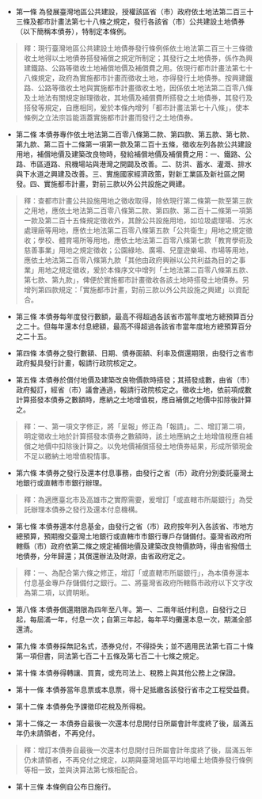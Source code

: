 * 第一條 為發展臺灣地區公共建設，授權該區省（市）政府依土地法第二百三十三條及都市計畫法第七十八條之規定，發行各該省（市）公共建設土地債券（以下簡稱本債券），特制定本條例。

> 釋：現行臺灣地區公共建設土地債券發行條例係依土地法第二百三十三條徵收土地得以土地債券搭發補償之規定所制定；其發行之土地債券，係作為興建鐵路、公路等徵收土地補償地價及補償費之用。依現行都市計畫法第七十八條規定，政府為實施都市計畫而徵收土地，亦得發行土地債券。按興建鐵路、公路等徵收土地與實施都市計畫徵收土地，因係依土地法第二百零八條及土地法有關規定辦理徵收，其地價及補償費所搭發之土地債券，其發行及搭發等規定，自應相同，爰於本條內增列「都市計畫法第七十八條」，使本條例之立法宗旨能涵蓋實施都市計畫而發行之土地債券。

* 第二條 本債券專作依土地法第二百零八條第二款、第四款、第五款、第七款、第九款、第二百十二條第一項第一款及第二百十五條，徵收左列各款公共建設用地，補償地價及建築改良物時，發給補償地價及補償費之用：一、鐵路、公路、市區道路、飛機場站與港灣之開闢及改善。二、防洪、蓄水、灌溉、排水與下水道之興建及改善。三、實施國家經濟政策，對新工業區及新社區之開發。四、實施都市計畫，對前三款以外公共設施之興建。

> 釋：查都市計畫公共設施用地之徵收取得，除依現行第二條第一款至第三款之用地，應依土地法第二百零八條第二款、第四款、第二百十二條第一項第一款及第二百十五條規定徵收外，其餘公共設施用地，如垃圾處理場、污水處理廠等用地，應依土地法第二百零八條第五款「公共衛生」用地之規定徵收；學校、體育場所等用地，應依土地法第二百零八條第七款「教育學術及慈善事業」用地之規定徵收；公園綠地、廣場、兒童遊樂場、市場等用地，應依土地法第二百零八條第九款「其他由政府興辦以公共利益為目的之事業」用地之規定徵收，爰於本條序文中增列「土地法第二百零八條第五款、第七款、第九款」，俾便於實施都市計畫徵收各該土地時搭發土地債券。另增列第四款規定：「實施都市計畫，對前三款以外公共設施之興建」以資配合。

* 第三條 本債券每年度發行數額，最高不得超過各該省市當年度地方總預算百分之二十。但每年還本付息總額，最高不得超過各該省市當年度地方總預算百分之二十五。

* 第四條 本債券之發行數額、日期、債券面額、利率及償還期限，由發行之省市政府擬具發行計畫，報請行政院核定之。

* 第五條 本債券於償付地價及建築改良物價款時搭發；其搭發成數，由省（市）政府擬訂，經省（市）議會通過，報請行政院核定之。徵收土地，依前項成數計算搭發本債券之數額時，應納之土地增值稅，應自補償之地價中扣除後計算之。

> 釋：一、第一項文字修正，將「呈報」修正為「報請」。二、增訂第二項，明定徵收土地於計算搭發本債券之數額時，該土地應納之土地增值稅應自補償之地價中扣除後計算之。以免地價補償搭發土地債券結果，形成所領現金不足以繳納土地增值稅情事。

* 第六條 本債券之發行及還本付息事務，由發行之省（市）政府分別委託臺灣土地銀行或直轄市市銀行辦理。

> 釋：為適應臺北市及高雄市之實際需要，爰增訂「或直轄市所屬銀行」為受託辦理本債券之發行及還本付息機構。

* 第七條 本債券還本付息基金，由發行之省（市）政府按年列入各該省、市地方總預算，預期撥交臺灣土地銀行或直轄市市銀行專戶存儲備付。臺灣省政府所轄縣（市）政府依第二條之規定補償地價及建築改良物價款時，得由省撥借土地債券，分年歸還；其償還辦法及財源，由省政府定之。

> 釋：一、為配合第六條之修正，增訂「或直轄市所屬銀行」，為本債券還本付息基金專戶存儲備付之銀行。二、將臺灣省政府所轄縣市政府以下文字改為第二項，以資明晰。

* 第八條 本債券償還期限為四年至八年。第一、二兩年祇付利息，自發行之日起，每屆滿一年，付息一次；自第三年起，每年平均攤還本息一次，期滿全部還清。

* 第九條 本債券採無記名式，憑券兌付，不得掛失；並不適用民法第七百二十條第一項但書，同法第七百二十五條及第七百二十七條之規定。

* 第十條 本債券得轉讓、買賣，或充司法上、稅務上與其他公務上之保證。

* 第十一條 本債券當年息票或本息票，得十足抵繳各該發行省市之工程受益費。

* 第十二條 本債券免予課徵印花稅及所得稅。

* 第十二條之一 本債券自最後一次還本付息開付日所屬會計年度終了後，屆滿五年仍未請領者，不再兌付。

> 釋：增訂本債券自最後一次還本付息開付日所屬會計年度終了後，屆滿五年仍未請領者，不再兌付之規定，以期與臺灣地區平均地權土地債券發行條例等相一致，並與決算法第七條相配合。

* 第十三條 本條例自公布日施行。

